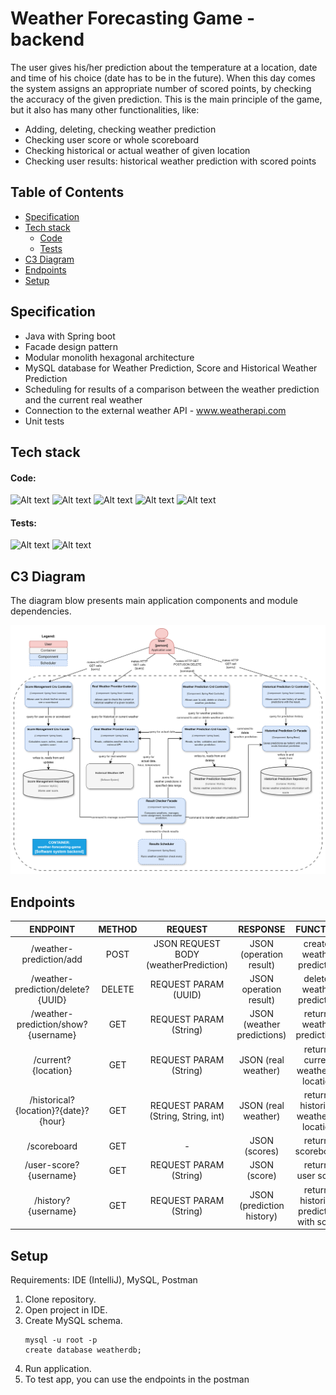# Weather Forecasting Game - backend

The user gives his/her prediction about the temperature at a location, date and time of his choice (date has to be in
the future). When this day comes the system assigns an appropriate number of scored points, by checking the accuracy of
the given prediction. This is the main principle of the game, but it also has many other functionalities, like:

- Adding, deleting, checking weather prediction
- Checking user score or whole scoreboard
- Checking historical or actual weather of given location
- Checking user results: historical weather prediction with scored points

## Table of Contents

- [Specification](#specification)
- [Tech stack](#tech-stack)
    - [Code](#code)
    - [Tests](#tests)
- [C3 Diagram](#c3-Diagram)
- [Endpoints](#endpoints)
- [Setup](#setup)

## Specification

- Java with Spring boot
- Facade design pattern
- Modular monolith hexagonal architecture
- MySQL database for Weather Prediction, Score and Historical Weather Prediction
- Scheduling for results of a comparison between the weather prediction and the current real weather
- Connection to the external weather API - www.weatherapi.com
- Unit tests

## Tech stack

#### Code:

![Alt text](https://camo.githubusercontent.com/142c1ca57c4a85ddae844e196b62ffd9095552d94e559f68907d2f6031ece170/68747470733a2f2f696d672e736869656c64732e696f2f62616467652f6a6176615f31372d6f72616e67653f7374796c653d666f722d7468652d6261646765266c6f676f3d6f70656e6a646b266c6f676f436f6c6f723d7768697465)
![Alt text](https://camo.githubusercontent.com/cec4f3deeda1cde8d7e0729e689a9946a7286fc2a79be3e8b32fafa4b9f0396a/68747470733a2f2f696d672e736869656c64732e696f2f62616467652f537072696e675f426f6f745f332d3644423333463f7374796c653d666f722d7468652d6261646765266c6f676f3d737072696e67266c6f676f436f6c6f723d7768697465)
![Alt text](https://img.shields.io/badge/Hibernate-59666C?style=for-the-badge&logo=Hibernate&logoColor=white)
![Alt text](https://img.shields.io/badge/MySQL-005C84?style=for-the-badge&logo=mysql&logoColor=white)
![Alt text](https://camo.githubusercontent.com/c3b871d02afde0384d676dfb0872461bca6d18199375067e04e0d67ff0f9bfae/68747470733a2f2f696d672e736869656c64732e696f2f62616467652f6d6176656e2d4337314133363f7374796c653d666f722d7468652d6261646765266c6f676f3d6170616368656d6176656e266c6f676f436f6c6f723d7768697465)

#### Tests:

![Alt text](https://camo.githubusercontent.com/6cf47d9ca3b8d62efb942ad8e9c9335f5bd5196ec76150d42fcc1a65f8486ddf/68747470733a2f2f696d672e736869656c64732e696f2f62616467652f4a756e6974352d3235413136323f7374796c653d666f722d7468652d6261646765266c6f676f3d6a756e697435266c6f676f436f6c6f723d7768697465)
![Alt text](https://camo.githubusercontent.com/d38819e2d4efdc0a84acb94de6e2c94a02997234c5a72e72b1c250bb5a980e6f/68747470733a2f2f696d672e736869656c64732e696f2f62616467652f4d6f636b69746f2d3738413634313f7374796c653d666f722d7468652d6261646765)

## C3 Diagram

The diagram blow presents main application components and module dependencies.

![Architecture_v6.png](architecture%2FArchitecture_v6.png)

## Endpoints

|               ENDPOINT               | METHOD |                REQUEST                |          RESPONSE          |                 FUNCTION                 |
|:------------------------------------:|:------:|:-------------------------------------:|:--------------------------:|:----------------------------------------:|
|       /weather-prediction/add        |  POST  | JSON REQUEST BODY (weatherPrediction) |  JSON (operation result)   |        creates weather prediction        |
|  /weather-prediction/delete?{UUID}   | DELETE |         REQUEST PARAM (UUID)          |   JSON operation result)   |        deletes weather prediction        |
| /weather-prediction/show?{username}  |  GET   |        REQUEST PARAM (String)         | JSON (weather predictions) |       returns weather predictions        |
|         /current?{location}          |  GET   |        REQUEST PARAM (String)         |    JSON (real weather)     |   returns current weather of location    |
| /historical?{location}?{date}?{hour} |  GET   |  REQUEST PARAM (String, String, int)  |    JSON (real weather)     |  returns historical weather of location  |
|             /scoreboard              |  GET   |                   -                   |       JSON (scores)        |            returns scoreboard            |
|        /user-score?{username}        |  GET   |        REQUEST PARAM (String)         |        JSON (score)        |            returns user score            |
|         /history?{username}          |  GET   |        REQUEST PARAM (String)         | JSON (prediction history)  | returns historical prediction with score |

## Setup

Requirements: IDE (IntelliJ), MySQL, Postman

1. Clone repository.
2. Open project in IDE.
3. Create MySQL schema.
    ```
    mysql -u root -p
    create database weatherdb;
    ```
4. Run application.
5. To test app, you can use the endpoints in the postman
